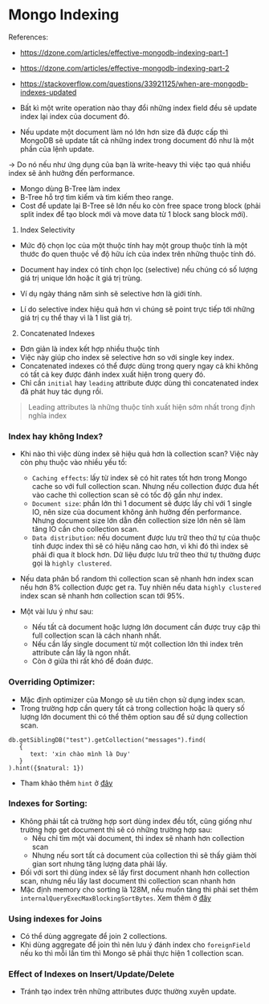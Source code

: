 # Mongo Indexing

References:
- https://dzone.com/articles/effective-mongodb-indexing-part-1
- https://dzone.com/articles/effective-mongodb-indexing-part-2
- https://stackoverflow.com/questions/33921125/when-are-mongodb-indexes-updated

- Bất kì một write operation nào thay đổi những index field đều sẽ update index lại index của document đó.
- Nếu update một document làm nó lớn hơn size đã được cấp thì MongoDB sẽ update tất cả những index trong document đó như là một phần của lệnh update.

-> Do nó nếu như ứng dụng của bạn là write-heavy thì việc tạo quá nhiều index sẽ ảnh hưởng đến performance.

- Mongo dùng B-Tree làm index
- B-Tree hỗ trợ tìm kiếm và tìm kiếm theo range.
- Cost để update lại B-Tree sẽ lớn nếu ko còn free space trong block (phải split index để tạo block mới và move data từ 1 block sang block mới).

1. Index Selectivity
- Mức độ chọn lọc của một thuộc tính hay một group thuộc tính là một thước đo quen thuộc về độ hữu ích của index trên những thuộc tính đó.

- Document hay index có tính chọn lọc (selective) nếu chúng có số lượng giá trị unique lớn hoặc ít giá trị trùng.

- Ví dụ ngày tháng năm sinh sẽ selective hơn là giới tính.

- Lí do selective index hiệu quả hơn vì chúng sẽ point trực tiếp tới những giá trị cụ thể thay vì là 1 list giá trị.

2. Concatenated Indexes
- Đơn giản là index kết hợp nhiều thuộc tính
- Việc này giúp cho index sẽ selective hơn so với single key index.
- Concatenated indexes có thể được dùng trong query ngay cả khi không có tất cả key được đánh index xuất hiện trong query đó.
- Chỉ cần `initial` hay `leading` attribute được dùng thì concatenated index đã phát huy tác dụng rồi.

> Leading attributes là những thuộc tính xuất hiện sớm nhất trong định nghĩa index

### Index hay không Index?

- Khi nào thì việc dùng index sẽ hiệu quả hơn là collection scan? Việc này còn phụ thuộc vào nhiều yếu tố:
	- `Caching effects`: lấy từ index sẽ có hit rates tốt hơn trong Mongo cache so với full collection scan. Nhưng nếu collection được đưa hết vào cache thì collection scan sẽ có tốc độ gần như index.
	- `Document size`: phần lớn thì 1 document sẽ được lấy chỉ với 1 single IO, nên size của document không ảnh hưởng đến performance. Nhưng document size lớn dẫn đến collection size lớn nên sẽ làm tăng IO cần cho collection scan.
	- `Data distribution`: nếu document được lưu trữ theo thứ tự của thuộc tính được index thì sẽ có hiệu năng cao hơn, vì khi đó thì index sẽ phải đi qua ít block hơn. Dữ liệu được lưu trữ theo thứ tự thường được gọi là `highly clustered`.
	
- Nếu data phân bổ random thì collection scan sẽ nhanh hơn index scan nếu hơn 8% collection được get ra. Tuy nhiên nếu data `highly clustered` index scan sẽ nhanh hơn collection scan tới 95%.

- Một vài lưu ý như sau:
	- Nếu tất cả document hoặc lượng lớn document cần được truy cập thì full collection scan là cách nhanh nhất.
	- Nếu cần lấy single document từ một collection lớn thì index trên attribute cần lấy là ngon nhất.
	- Còn ở giữa thì rất khó để đoán được.
	
### Overriding Optimizer:

- Mặc định optimizer của Mongo sẽ ưu tiên chọn sử dụng index scan.
- Trong trường hợp cần query tất cả trong collection hoặc là query số lượng lớn document thì có thể thêm option sau để sử dụng collection scan.
```
db.getSiblingDB("test").getCollection("messages").find(
   {
      text: 'xin chào mình là Duy'   
   }
).hint({$natural: 1})
```
- Tham khảo thêm `hint` ở [đây](https://docs.mongodb.com/manual/reference/method/cursor.hint/)

### Indexes for Sorting:
- Không phải tất cả trường hợp sort dùng index đều tốt, cũng giống như trường hợp get document thì sẽ có những trường hợp sau:
	- Nếu chỉ tìm một vài document, thì index sẽ nhanh hơn collection scan
	- Nhưng nếu sort tất cả document của collection thì sẽ thấy giảm thời gian sort nhưng tăng lượng data phải lấy.
- Đối với sort thì dùng index sẽ lấy first document nhanh hơn collection scan, nhưng nếu lấy last document thì collection scan nhanh hơn
- Mặc định memory cho sorting là 128M, nếu muốn tăng thì phải set thêm `internalQueryExecMaxBlockingSortBytes`. Xem thêm ở [đây](https://stackoverflow.com/questions/56157659/how-to-set-internalqueryexecmaxblockingsortbytes-in-mongo-conf)

### Using indexes for Joins
- Có thể dùng aggregate để join 2 collections.
- Khi dùng aggregate để join thì nên lưu ý đánh index cho `foreignField` nếu ko thì mỗi lần tìm thì Mongo sẽ phải thực hiện 1 collection scan.

### Effect of Indexes on Insert/Update/Delete
- Tránh tạo index trên những attributes được thường xuyên update.